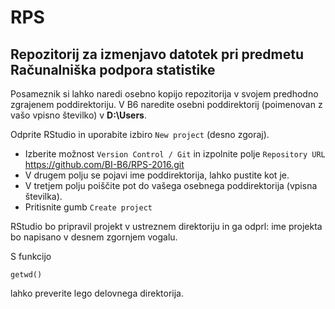 # RPS

## Repozitorij za izmenjavo datotek pri predmetu **Računalniška podpora statistike**

Posameznik si lahko naredi osebno kopijo repozitorija v svojem predhodno zgrajenem poddirektoriju. V B6 naredite osebni poddirektorij (poimenovan z vašo vpisno številko) v **D:\Users**.

Odprite RStudio in uporabite izbiro `New project` (desno zgoraj). 
* Izberite možnost `Version Control / Git` in izpolnite polje `Repository URL`
https://github.com/BI-B6/RPS-2016.git
* V drugem polju se pojavi ime poddirektorija, lahko pustite kot je.
* V tretjem polju poiščite pot do vašega osebnega poddirektorija (vpisna številka).
* Pritisnite gumb `Create project`

RStudio bo pripravil projekt v ustreznem direktoriju in ga odprl: ime projekta bo napisano v desnem zgornjem vogalu.

S funkcijo 
```{r}
getwd()
``` 
lahko preverite lego delovnega direktorija.
